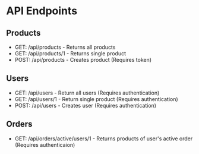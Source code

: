 # API Endpoints

## Products
- GET: /api/products - Returns all products
- GET: /api/products/1 - Returns single product
- POST: /api/products - Creates product (Requires token)

## Users
- GET: /api/users - Return all users (Requires authentication)
- GET: /api/users/1 - Return single product (Requires authentication)
- POST: /api/users - Creates user (Requires authentication)

## Orders
- GET: /api/orders/active/users/1 - Returns products of user's active order (Requires authenticaion)



